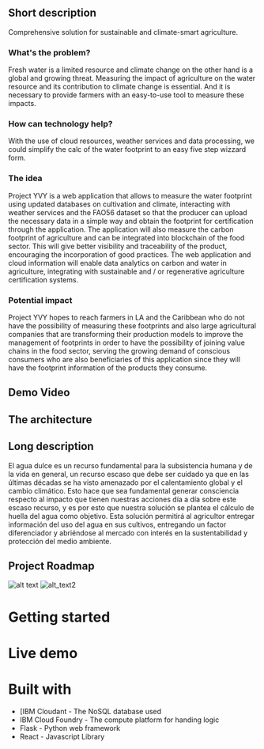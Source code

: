 ## Short description

Comprehensive solution for sustainable and climate-smart agriculture.

### What's the problem?

Fresh water is a limited resource and climate change on the other hand is a global and growing threat. Measuring the impact of agriculture on the water resource and its contribution to climate change is essential. And it is necessary to provide farmers with an easy-to-use tool to measure these impacts.

### How can technology help?

With the use of cloud resources, weather services and data processing, we could simplify the calc of the water footprint to an easy five step wizzard form. 

### The idea

Project YVY is a web application that allows to measure the water footprint using updated databases on cultivation and climate, interacting with weather services and the FAO56 dataset so that the producer can upload the necessary data in a simple way and obtain the footprint for certification through the application.
The application will also measure the carbon footprint of agriculture and can be integrated into blockchain of the food sector. This will give better visibility and traceability of the product, encouraging the incorporation of good practices. The web application and cloud information will enable data analytics on carbon and water in agriculture, integrating with sustainable and / or regenerative agriculture certification systems.

### Potential impact

Project YVY hopes to reach farmers in LA and the Caribbean who do not have the possibility of measuring these footprints and also large agricultural companies that are transforming their production models to improve the management of footprints in order to have the possibility of joining value chains in the food sector, serving the growing demand of conscious consumers who are also beneficiaries of this application since they will have the footprint information of the products they consume.  

## Demo Video

## The architecture

## Long description

El agua dulce es un recurso fundamental para la subsistencia humana y de la vida en general, un recurso escaso que debe ser cuidado ya que en las últimas décadas se ha visto amenazado por el calentamiento global y el cambio climático. 
Esto hace que sea fundamental generar consciencia respecto al impacto que tienen nuestras acciones día a día sobre este escaso recurso, y es por esto que nuestra solución se plantea el cálculo de huella del agua como objetivo. Esta solución permitirá al agricultor entregar información del uso del agua en sus cultivos, entregando un factor diferenciador y abriéndose al mercado con interés en la sustentabilidad y protección del medio ambiente. 

## Project Roadmap
![alt text](https://trello-attachments.s3.amazonaws.com/5ee3dc5411a25857a379cb87/688x1356/f098eaef4667bada90252336b22b9ebd/yvy1v1.1.jpg)
![alt_text2](https://trello-attachments.s3.amazonaws.com/5ee3dc5411a25857a379cb87/660x1844/11474f4865753099b18293530c01b3b7/yvy2v4.jpg)
# Getting started

# Live demo

# Built with

* [IBM Cloudant - The NoSQL database used
* IBM Cloud Foundry - The compute platform for handing logic
* Flask - Python web framework
* React - Javascript Library
